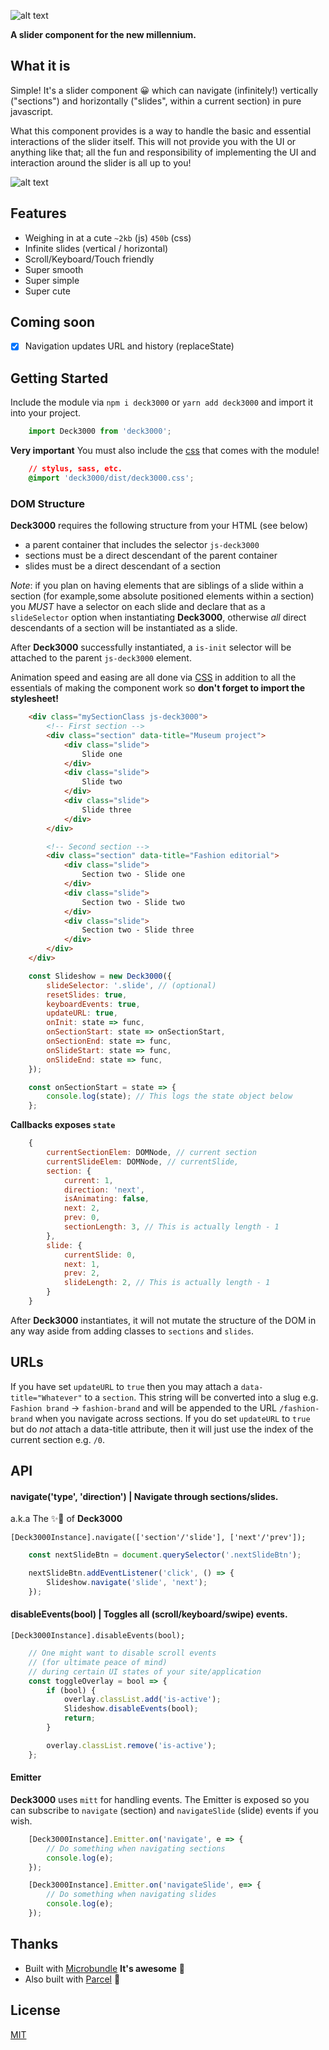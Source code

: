 ![alt text](https://image.ibb.co/diKhV8/deck3k.png "Deck3000")

**A slider component for the new millennium.**

## What it is
Simple! It's a slider component 😀 which can navigate (infinitely!) vertically ("sections") and horizontally ("slides", within a current section) in pure javascript.

What this component provides is a way to handle the basic and essential interactions of the slider itself. This will not provide you with the UI or anything like that; all the fun and responsibility of implementing the UI and interaction around the slider is all up to you!

![alt text](https://s22.postimg.cc/bus8dzp41/ezgif-1-7c340b3d99.gif "Deck3000 simple sample")

## Features
- Weighing in at a cute `~2kb` (js) `450b` (css)
- Infinite slides (vertical / horizontal)
- Scroll/Keyboard/Touch friendly
- Super smooth
- Super simple
- Super cute

## Coming soon
- [x] Navigation updates URL and history (replaceState)


## Getting Started

Include the module via `npm i deck3000` or `yarn add deck3000` and import it into your project.

```js
    import Deck3000 from 'deck3000';
```

**Very important** You must also include the [css](https://github.com/ezekielaquino/Deck3000/blob/master/dist/deck3000.css) that comes with the module!

```css
    // stylus, sass, etc.
    @import 'deck3000/dist/deck3000.css';
```

### DOM Structure
**Deck3000** requires the following structure from your HTML (see below)
- a parent container that includes the selector `js-deck3000`
- sections must be a direct descendant of the parent container
- slides must be a direct descendant of a section

*Note*: if you plan on having elements that are siblings of a slide within a section (for example,some absolute positioned elements within a section) you *MUST* have a selector on each slide and declare that as a `slideSelector` option when instantiating **Deck3000**, otherwise *all* direct descendants of a section will be instantiated as a slide.

After **Deck3000** successfully instantiated, a `is-init` selector will be attached to the parent `js-deck3000` element.

Animation speed and easing are all done via [CSS](https://github.com/ezekielaquino/Deck3000/blob/5ac9c62b4b78e2b2ec27a05f45533c58dca27cb2/dist/deck3000.css#L21) in addition to all the essentials of making the component work so **don't forget to import the stylesheet!**

```html
    <div class="mySectionClass js-deck3000">
        <!-- First section -->
        <div class="section" data-title="Museum project">
            <div class="slide">
                Slide one
            </div>
            <div class="slide">
                Slide two
            </div>
            <div class="slide">
                Slide three
            </div>
        </div>

        <!-- Second section -->
        <div class="section" data-title="Fashion editorial">
            <div class="slide">
                Section two - Slide one
            </div>
            <div class="slide">
                Section two - Slide two
            </div>
            <div class="slide">
                Section two - Slide three
            </div>
        </div>
    </div>
```

```js
    const Slideshow = new Deck3000({
        slideSelector: '.slide', // (optional)
        resetSlides: true,
        keyboardEvents: true,
        updateURL: true,
        onInit: state => func,
        onSectionStart: state => onSectionStart,
        onSectionEnd: state => func,
        onSlideStart: state => func,
        onSlideEnd: state => func,
    });

    const onSectionStart = state => {
        console.log(state); // This logs the state object below
    };
```

**Callbacks exposes `state`**
```js
    {
        currentSectionElem: DOMNode, // current section
        currentSlideElem: DOMNode, // currentSlide,
        section: {
            current: 1,
            direction: 'next',
            isAnimating: false,
            next: 2,
            prev: 0,
            sectionLength: 3, // This is actually length - 1
        },
        slide: {
            currentSlide: 0,
            next: 1,
            prev: 2,
            slideLength: 2, // This is actually length - 1
        }
    }
```

After **Deck3000** instantiates, it will not mutate the structure of the DOM in any way aside from adding classes to `sections` and `slides`.

## URLs

If you have set `updateURL` to `true` then you may attach a `data-title="Whatever"` to a `section`. This string will be converted into a slug e.g. `Fashion brand` -> `fashion-brand` and will be appended to the URL `/fashion-brand` when you navigate across sections. If you do set `updateURL` to `true` but do *not* attach a data-title attribute, then it will just use the index of the current section e.g. `/0`.

## API

#### navigate('type', 'direction') | Navigate through sections/slides.

a.k.a The ✨🥩 of **Deck3000**

`[Deck3000Instance].navigate(['section'/'slide'], ['next'/'prev']);`

```js
    const nextSlideBtn = document.querySelector('.nextSlideBtn');

    nextSlideBtn.addEventListener('click', () => {
        Slideshow.navigate('slide', 'next');
    });
```

#### disableEvents(bool) | Toggles all (scroll/keyboard/swipe) events.

`[Deck3000Instance].disableEvents(bool);`


```js
    // One might want to disable scroll events
    // (for ultimate peace of mind)
    // during certain UI states of your site/application
    const toggleOverlay = bool => {
        if (bool) {
            overlay.classList.add('is-active');
            Slideshow.disableEvents(bool);
            return;
        }

        overlay.classList.remove('is-active');
    };
```

#### Emitter
**Deck3000** uses `mitt` for handling events. The Emitter is exposed so you can subscribe to `navigate` (section) and `navigateSlide` (slide) events if you wish.

```js
    [Deck3000Instance].Emitter.on('navigate', e => {
        // Do something when navigating sections
        console.log(e);
    });

    [Deck3000Instance].Emitter.on('navigateSlide', e=> {
        // Do something when navigating slides
        console.log(e);
    });
```

## Thanks
- Built with [Microbundle](https://github.com/developit/microbundle) **It's awesome** 💃
- Also built with [Parcel](https://parceljs.org/) 🕺

## License
[MIT](https://oss.ninja/mit)

